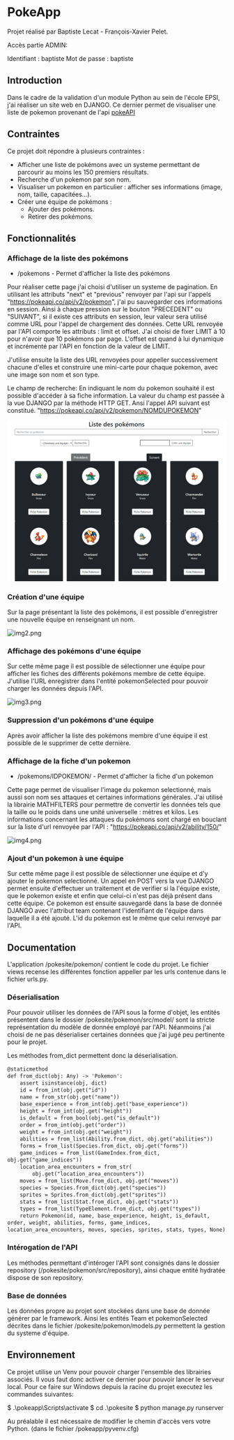 # PokeApp

Projet réalisé par Baptiste Lecat - François-Xavier Pelet.

Accès partie ADMIN:

Identifiant : baptiste
Mot de passe : baptiste
## Introduction

Dans le cadre de la validation d'un module Python au sein de l'école EPSI, j'ai réaliser un site web en DJANGO. Ce dernier permet de visualiser une liste de pokemon provenant de l'api [pokeAPI](https://pokeapi.co/)

## Contraintes

Ce projet doit répondre à plusieurs contraintes :

- Afficher une liste de pokémons avec un systeme permettant de parcourir au moins les 150 premiers résultats.
- Recherche d'un pokemon par son nom.
- Visualiser un pokemon en particulier : afficher ses informations (image, nom, taille, capacitées...).
- Créer une équipe de pokémons :
    - Ajouter des pokémons.
    - Retirer des pokémons.

## Fonctionnalités

### Affichage de la liste des pokémons

- /pokemons - Permet d'afficher la liste des pokémons

Pour réaliser cette page j'ai choisi d'utiliser un systeme de pagination. En utilisant les attributs "next" et "previous" renvoyer par l'api sur l'appels "https://pokeapi.co/api/v2/pokemon", j'ai pu sauvegarder ces informations en session. Ainsi à chaque pression sur le bouton "PRECEDENT" ou "SUIVANT", si il existe ces attributs en session, leur valeur sera utilisé comme URL pour l'appel de chargement des données.
Cette URL renvoyée par l'API comporte les attributs : limit et offset.
J'ai choisi de fixer LIMIT à 10 pour n'avoir que 10 pokémons par page.
L'offset est quand à lui dynamique et incrémenté par l'API en fonction de la valeur de LIMIT.

J'utilise ensuite la liste des URL renvoyées pour appeller successivement chacune d'elles et construire une mini-carte pour chaque pokemon, avec une image son nom et son type. 

Le champ de recherche:
En indiquant le nom du pokemon souhaité il est possible d'accéder à sa fiche information. La valeur du champ est passée à la vue DJANGO par la méthode HTTP GET. Ansi l'appel API suivant est constitué.
"https://pokeapi.co/api/v2/pokemon/NOMDUPOKEMON"

![img.png](img.png)

### Création d'une équipe

Sur la page présentant la liste des pokémons, il est possible d'enregistrer une nouvelle équipe en renseignant un nom.

![img2.png](img_2.png)

### Affichage des pokémons d'une équipe

Sur cette même page il est possible de sélectionner une équipe pour afficher les fiches des différents pokémons membre de cette équipe.
J'utilise l'URL enregistrer dans l'entité pokemonSelected pour pouvoir charger les données depuis l'API.

![img3.png](img_3.png)

### Suppression d'un pokémons d'une équipe

Après avoir afficher la liste des pokémons membre d'une équipe il est possible de le supprimer de cette dernière.

### Affichage de la fiche d'un pokemon

- /pokemons/IDPOKEMON/ - Permet d'afficher la fiche d'un pokemon

Cette page permet de visualiser l'image du pokemon selectionné, mais aussi son nom ses attaques et certaines informations générales.
J'ai utilisé la librairie MATHFILTERS pour permettre de convertir les données tels que la taille ou le poids dans une unité universelle : mètres et kilos.
Les informations concernant les attaques du pokémons sont chargé en bouclant sur la liste d'url renvoyée par l'API :
"https://pokeapi.co/api/v2/ability/150/"

![img4.png](img_4.png)

### Ajout d'un pokemon à une équipe

Sur cette même page il est possible de sélectionner une équipe et d'y ajouter le pokemon selectionné.
Un appel en POST vers la vue DJANGO permet ensuite d'effectuer un traitement et de verifier si la l'équipe existe, que le pokemon existe et enfin que celui-ci n'est pas déjà présent dans cette équipe.
Ce pokemon est ensuite sauvegardé dans la base de donnée DJANGO avec l'attribut team contenant l'identifiant de l'équipe dans laquelle il a été ajouté.
L'id du pokemon est le même que celui renvoyé par l'API.
## Documentation

L'application /pokesite/pokemon/ contient le code du projet.
Le fichier views recense les différentes fonction appeller par les urls contenue dans le fichier urls.py.

### Déserialisation

Pour pouvoir utiliser les données de l'API sous la forme d'objet, les entités présentent dans le dossier /pokesite/pokemon/src/model/ sont la stricte représentation du modèle de donnée employé par l'API. Néanmoins j'ai choisi de ne pas déserialiser certaines données que j'ai jugé peu pertinente pour le projet.

Les méthodes from_dict permettent donc la déserialisation.

    @staticmethod
    def from_dict(obj: Any) -> 'Pokemon':
        assert isinstance(obj, dict)
        id = from_int(obj.get("id"))
        name = from_str(obj.get("name"))
        base_experience = from_int(obj.get("base_experience"))
        height = from_int(obj.get("height"))
        is_default = from_bool(obj.get("is_default"))
        order = from_int(obj.get("order"))
        weight = from_int(obj.get("weight"))
        abilities = from_list(Ability.from_dict, obj.get("abilities"))
        forms = from_list(Species.from_dict, obj.get("forms"))
        game_indices = from_list(GameIndex.from_dict, obj.get("game_indices"))
        location_area_encounters = from_str(
            obj.get("location_area_encounters"))
        moves = from_list(Move.from_dict, obj.get("moves"))
        species = Species.from_dict(obj.get("species"))
        sprites = Sprites.from_dict(obj.get("sprites"))
        stats = from_list(Stat.from_dict, obj.get("stats"))
        types = from_list(TypeElement.from_dict, obj.get("types"))
        return Pokemon(id, name, base_experience, height, is_default, order, weight, abilities, forms, game_indices, location_area_encounters, moves, species, sprites, stats, types, None)

### Intérogation de l'API

Les méthodes permettant d'intéroger l'API sont consignés dans le dossier repository (/pokesite/pokemon/src/repository), ainsi chaque entité hydratée dispose de son repository.

### Base de données

Les données propre au projet sont stockées dans une base de donnée générer par le framework. Ainsi les entités Team et pokemonSelected décrites dans le fichier /pokesite/pokemon/models.py permettent la gestion du systeme d'équipe.

## Environnement

Ce projet utilise un Venv pour pouvoir charger l'ensemble des librairies associés. Il vous faut donc activer ce dernier pour pouvoir lancer le serveur local.
Pour ce faire sur Windows depuis la racine du projet executez les commandes suivantes:

$ .\pokeapp\Scripts\activate
$ cd .\pokesite
$ python manage.py runserver

Au préalable il est nécessaire de modifier le chemin d'accès vers votre Python. (dans le fichier /pokeapp/pyvenv.cfg)

